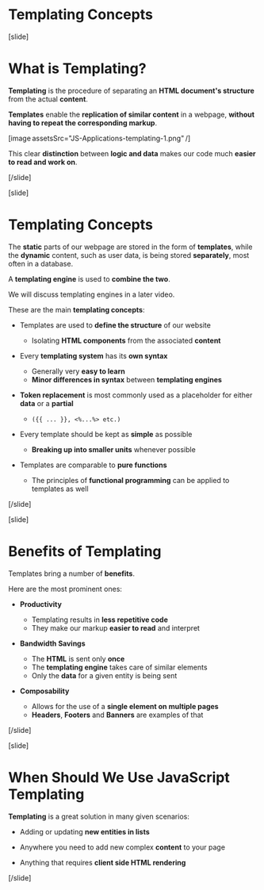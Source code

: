 # Templating Concepts

[slide]

# What is Templating?

**Templating** is the procedure of separating an **HTML document's structure** from the actual **content**.

**Templates** enable the **replication of similar content** in a webpage, **without having to repeat the corresponding markup**.

[image assetsSrc="JS-Applications-templating-1.png" /]

This clear **distinction** between **logic and data** makes our code much **easier to read and work on**.

[/slide]



[slide]

# Templating Concepts

The **static** parts of our webpage are stored in the form of **templates**, while the **dynamic** content, such as user data, is being stored **separately**, most often in a database.

A **templating engine** is used to **combine the two**.

We will discuss templating engines in a later video.

These are the main **templating concepts**:

- Templates are used to **define the structure** of our website
    - Isolating **HTML components** from the associated **content**

- Every **templating system** has its **own syntax**
    - Generally very **easy to learn**
    - **Minor differences in syntax** between **templating engines**

- **Token replacement** is most commonly used as a placeholder for either **data** or a **partial**
    - `({{ ... }}, <%...%> etc.)`

- Every template should be kept as **simple** as possible
    - **Breaking up into smaller units** whenever possible

- Templates are comparable to **pure functions**
    - The principles of **functional programming** can be applied to templates as well


[/slide]


[slide]

# Benefits of Templating

Templates bring a number of **benefits**.

Here are the most prominent ones:

- **Productivity**
    - Templating results in **less repetitive code**
    - They make our markup **easier to read** and interpret

- **Bandwidth Savings**
    - The **HTML** is sent only **once**
    - The **templating engine** takes care of similar elements
    - Only the **data** for a given entity is being sent

- **Composability**
    - Allows for the use of a **single element on multiple pages**
    - **Headers**, **Footers** and **Banners** are examples of that

[/slide]




[slide]

# When Should We Use JavaScript Templating

**Templating** is a great solution in many given scenarios:

- Adding or updating **new entities in lists**

- Anywhere you need to add new complex **content** to your page

- Anything that requires **client side HTML rendering**


[/slide]
